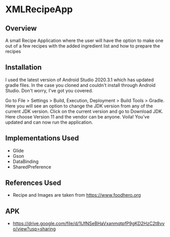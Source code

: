 # XMLRecipeApp
## Overview
A small Recipe Application where the user will have the option to make one out of a few recipes with the added ingredient list and how to prepare the recipes

## Installation
I used the latest version of Android Studio 2020.3.1 which has updated gradle files. In the case you cloned and couldn't install through Android Studio. Don't worry, I've got you covered.

Go to File > Settings > Build, Execution, Deployment > Build Tools > Gradle. Here you will see an option to change the JDK version from any of the current JDK version. Click on the current version and go to Download JDK. Here choose Version 11 and the vendor can be anyone. Voila! You've updated and can now run the application.

## Implementations Used
- Glide
- Gson
- DataBinding
- SharedPreference

## References Used
- Recipe and Images are taken from https://www.foodhero.org

## APK
- https://drive.google.com/file/d/1UfNSeBHaVxanmqtpfP9gKD2HzC2t8vvo/view?usp=sharing
